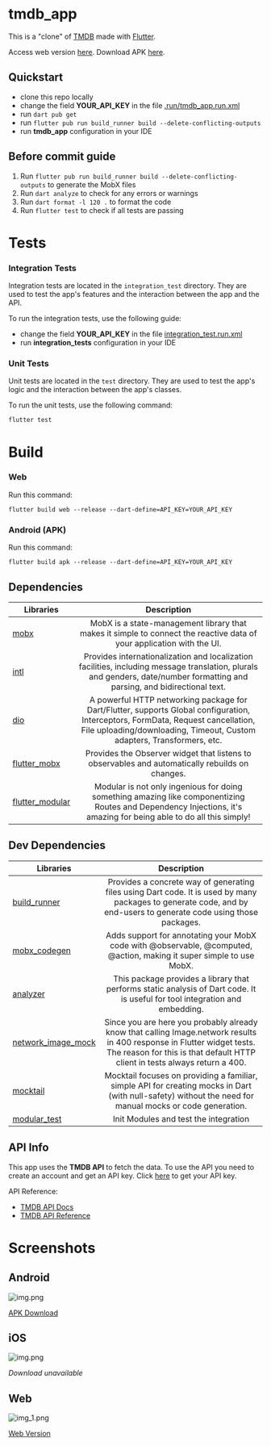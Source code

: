 # tmdb_app

This is a "clone" of [TMDB](https://www.themoviedb.org/) made with [Flutter](https://flutter.dev/).

Access web version [here](https://dapper-cobbler-f76ebe.netlify.app/).
Download APK [here](https://drive.google.com/file/d/114oHHhfCr58M6KlktMFHkap2do3vrthl/view?usp=sharing).

## Quickstart

- clone this repo locally
- change the field **YOUR_API_KEY** in the file [.run/tmdb_app.run.xml](.run%2Ftmdb_app.run.xml)
- run `dart pub get` 
- run `flutter pub run build_runner build --delete-conflicting-outputs`
- run **tmdb_app** configuration in your IDE

## Before commit guide

1. Run `flutter pub run build_runner build --delete-conflicting-outputs` to generate the MobX files
2. Run `dart analyze` to check for any errors or warnings
3. Run `dart format -l 120 .` to format the code
4. Run `flutter test` to check if all tests are passing

# Tests

### Integration Tests

Integration tests are located in the `integration_test` directory. They are used to test the app's features and the interaction between the app and the API.

To run the integration tests, use the following guide:

- change the field **YOUR_API_KEY** in the file [integration_test.run.xml](.run%2Fintegration_test.run.xml)
- run **integration_tests** configuration in your IDE

### Unit Tests

Unit tests are located in the `test` directory. They are used to test the app's logic and the interaction between the app's classes.

To run the unit tests, use the following command:

```flutter test```

# Build

### Web

Run this command:

```flutter build web --release --dart-define=API_KEY=YOUR_API_KEY```

### Android (APK)

Run this command:

```flutter build apk --release --dart-define=API_KEY=YOUR_API_KEY```


## Dependencies

| Libraries                                                   |                                                                                                Description                                                                                                 |
|-------------------------------------------------------------|:----------------------------------------------------------------------------------------------------------------------------------------------------------------------------------------------------------:|
| [mobx](https://pub.dev/packages/mobx)                       |                                           MobX is a state-management library that makes it simple to connect the reactive data of your application with the UI.                                            |
| [intl](https://pub.dev/packages/intl)                       |                 Provides internationalization and localization facilities, including message translation, plurals and genders, date/number formatting and parsing, and bidirectional text.                 |
| [dio](https://pub.dev/packages/dio)                         | A powerful HTTP networking package for Dart/Flutter, supports Global configuration, Interceptors, FormData, Request cancellation, File uploading/downloading, Timeout, Custom adapters, Transformers, etc. |
| [flutter_mobx](https://pub.dev/packages/flutter_mobx)       |                                                      Provides the Observer widget that listens to observables and automatically rebuilds on changes.                                                       |
| [flutter_modular](https://pub.dev/packages/flutter_modular) |                     Modular is not only ingenious for doing something amazing like componentizing Routes and Dependency Injections, it's amazing for being able to do all this simply!                     |

## Dev Dependencies

| Libraries                                                          |                                                                                              Description                                                                                               |
|--------------------------------------------------------------------|:------------------------------------------------------------------------------------------------------------------------------------------------------------------------------------------------------:|
| [build_runner](https://pub.dev/packages/build_runner)              |                   Provides a concrete way of generating files using Dart code. It is used by many packages to generate code, and by end-users to generate code using those packages.                   |
| [mobx_codegen](https://pub.dev/packages/mobx_codegen)              |                                          Adds support for annotating your MobX code with @observable, @computed, @action, making it super simple to use MobX.                                          |
| [analyzer](https://pub.dev/packages/analyzer)                      |                                      This package provides a library that performs static analysis of Dart code. It is useful for tool integration and embedding.                                      |
| [network_image_mock](https://pub.dev/packages/network_image_mock)  | Since you are here you probably already know that calling Image.network results in 400 response in Flutter widget tests. The reason for this is that default HTTP client in tests always return a 400. |
| [mocktail](https://pub.dev/packages/mocktail)                      |                        Mocktail focuses on providing a familiar, simple API for creating mocks in Dart (with null-safety) without the need for manual mocks or code generation.                        |
| [modular_test](https://pub.dev/packages/modular_test)              |                                                                                 Init Modules and test the integration                                                                                  |

## API Info

This app uses the **TMDB API** to fetch the data. To use the API you need to create an account and get an API key.
Click [here](https://www.themoviedb.org/settings/api) to get your API key.

API Reference: 
- [TMDB API Docs](https://developer.themoviedb.org/docs/getting-started)
- [TMDB API Reference](https://developer.themoviedb.org/reference/intro/getting-started)

# Screenshots

## Android

![img.png](github/assets/img.png)

[APK Download](https://drive.google.com/file/d/114oHHhfCr58M6KlktMFHkap2do3vrthl/view?usp=sharing)

## iOS

![img.png](github/assets/img_2.png)

_Download unavailable_

## Web

![img_1.png](github/assets/img_1.png)

[Web Version](https://dapper-cobbler-f76ebe.netlify.app/)